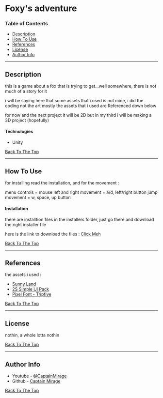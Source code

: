 # Foxy's adventure
### Table of Contents

- [Description](#description)
- [How To Use](#how-to-use)
- [References](#references)
- [License](#license)
- [Author Info](#author-info)

---

## Description

this is a game about a fox that is trying to get...well somewhere, there is not much of a story for it

i will be saying here that some assets that i used is not mine, i did the coding not the art mostly
the assets that i used are Referenced down below

for now and the next project it will be 2D but in my third i will be making a 3D project (hopefully)

#### Technologies

- Unity

[Back To The Top](#read-me-template)

---

## How To Use

for installing read the installation, and for the movement :

menu controls = mouse
left and right movement = a/d, left/right button
jump movement = w, space, up button

#### Installation

there are installtion files in the installers folder, just go there and download the right installer file

here is the link to download the files : [Click Meh](https://drive.google.com/drive/folders/1MTrbRBtYWhOd5O0KKcW9d_jGEObMozlc?usp=sharing)

[Back To The Top](#read-me-template)

---

## References

the assets i used :

- [Sunny Land](https://assetstore.unity.com/packages/2d/characters/sunny-land-103349)
- [2S Simple UI Pack](https://assetstore.unity.com/packages/2d/gui/icons/2d-simple-ui-pack-218050)
- [Pixel Font - Tripfive](https://assetstore.unity.com/packages/2d/fonts/pixel-font-tripfive-64734)

[Back To The Top](#read-me-template)

---

## License

nothin, a whole lotta nothin

[Back To The Top](#read-me-template)

---

## Author Info

- Youtube - [@CaptainMirage]()
- Github - [Captain Mirage](https://github.com/CaptainMirage)

[Back To The Top](#read-me-template)
